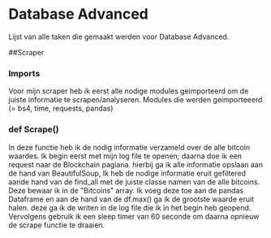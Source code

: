 # Database Advanced
Lijst van alle taken die gemaakt werden voor Database Advanced.

##Scraper
### Imports
Voor mijn scraper heb ik eerst alle nodige modules geimporteerd om de juiste informatie te scrapen/analyseren. Modules die werden geimporteeerd (= bs4, time, requests, pandas)

### def Scrape()
In deze functie heb ik de nodig informatie verzameld over de alle bitcoin waardes. Ik begin eerst met mijn log file te openen; daarna doe ik een request naar de Blockchain pagiana. hierbij ga ik alle informatie opslaan aan de hand van BeautifulSoup, Ik heb de nodige informatie eruit gefiltered aande hand van de find_all met de juiste classe namen van de alle bitcoins. Deze bewaar ik in de "Bitcoins" array. Ik voeg deze toe aan de pandas Dataframe en aan de hand van de df.max() ga ik de grootste waarde eruit halen. deze ga ik de writen in de log file die ik in het begin heb geopend. Vervolgens gebruik ik een sleep timer van 60 seconde om daarna opnieuw de scrape functie te draaien.




